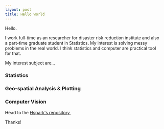 ```yaml
---
layout: post
title: Hello world
---
```

<div class="message">
Hello.

I work full-time as an researcher for disaster risk reduction institute and also a part-time graduate student in Statistics.
My interest is solving messy problems in the real world.
I think statistics and computer are practical tool for that.

</div>

My interest subject are...
 
### Statistics

### Geo-spatial Analysis & Plotting

### Computer Vision


Head to the <a href="http://hyongsong.github.io">Hspark's repository</a>, 

Thanks!
